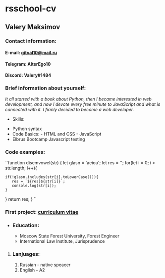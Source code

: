 # rsschool-cv

## Valery Maksimov


### Contact information:

#### E-mail: gitval10@mail.ru
#### Telegram: AlterEgo10
#### Discord: Valery#1484


### Brief information about yourself:

  *It all started with a book about Python, then I became interested in web development, and now I devote every free minute to JavaScript and what is connected with it. I firmly decided to become a web developer.*

  * Skills:
   + Python syntax
   + Code Basics:
    - HTML and CSS
    - JavaScript
   + Elbrus Bootcamp Javascript testing


   ### Code examples:

   ``function disemvowel(str) {
    let glasn = 'aeiou';
    let res = '';
    for(let i = 0; i < str.length; i++){
    
    if(!glasn.includes(str[i].toLowerCase())){
       res = `${res}${str[i]}`;
       console.log(str[i]);
    }
}
    return res;
  }
  ``
  
  ###  First project: [сurriculum vitae](https://github.com/AlterEgo10/rsschool-cv/blob/gh-pages/cv.md)


  * ### Education:
       + Moscow State Forest University, Forest Engineer
       + International Law Institute, Jurisprudence

 
 1. ### Lanjuages:
     1. Russian - native speacer
     2. English - A2

